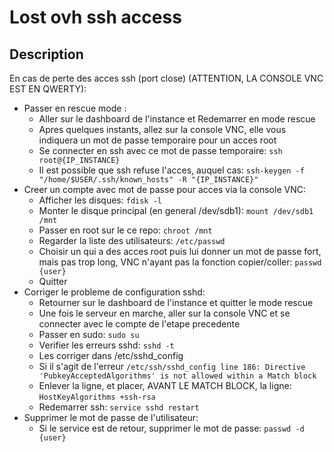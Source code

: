 # Lost ovh ssh access

## Description

En cas de perte des acces ssh (port close) (ATTENTION, LA CONSOLE VNC EST EN QWERTY):

- Passer en rescue mode :
    - Aller sur le dashboard de l'instance et Redemarrer en mode rescue
    - Apres quelques instants, allez sur la console VNC, elle vous indiquera un mot de passe temporaire pour un acces root
    - Se connecter en ssh avec ce mot de passe temporaire: ``ssh root@{IP_INSTANCE}``
    - Il est possible que ssh refuse l'acces, auquel cas: ``ssh-keygen -f "/home/$USER/.ssh/known_hosts" -R "{IP_INSTANCE}"``
- Creer un compte avec mot de passe pour acces via la console VNC:
    - Afficher les disques: ``fdisk -l``
    - Monter le disque principal (en general /dev/sdb1): ``mount /dev/sdb1 /mnt``
    - Passer en root sur le ce repo: ``chroot /mnt``
    - Regarder la liste des utilisateurs: ``/etc/passwd``
    - Choisir un qui a des acces root puis lui donner un mot de passe fort, mais pas trop long, VNC n'ayant pas la fonction copier/coller: ``passwd {user}``
    - Quitter
- Corriger le probleme de configuration sshd:
    - Retourner sur le dashboard de l'instance et quitter le mode rescue
    - Une fois le serveur en marche, aller sur la console VNC et se connecter avec le compte de l'etape precedente
    - Passer en sudo: ``sudo su``
    - Verifier les erreurs sshd: ``sshd -t``
    - Les corriger dans /etc/sshd_config
	- Si il s'agit de l'erreur ``/etc/ssh/sshd_config line 186: Directive 'PubkeyAcceptedAlgorithms' is not allowed within a Match block``
    - Enlever la ligne, et placer, AVANT LE MATCH BLOCK, la ligne: ``HostKeyAlgorithms +ssh-rsa``
    - Redemarrer ssh: ``service sshd restart``
- Supprimer le mot de passe de l'utilisateur:
    - Si le service est de retour, supprimer le mot de passe: ``passwd -d {user}``
